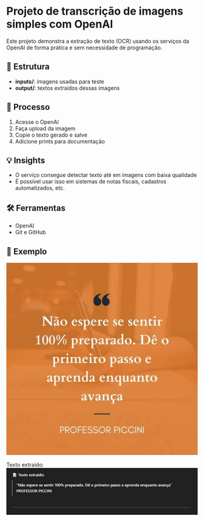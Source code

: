 # Projeto de transcrição de imagens simples com OpenAI

Este projeto demonstra a extração de texto (OCR) usando os serviços da OpenAI de forma prática e sem necessidade de programação.

## 📂 Estrutura
- **inputs/**: imagens usadas para teste
- **output/**: textos extraídos dessas imagens

## 🧠 Processo
1. Acesse o OpenAI
2. Faça upload da imagem
3. Copie o texto gerado e salve
4. Adicione prints para documentação

## 💡 Insights
- O serviço consegue detectar texto até em imagens com baixa qualidade
- É possível usar isso em sistemas de notas fiscais, cadastros automatizados, etc.

## 🛠️ Ferramentas
- OpenAI
- Git e GitHub

## 📸 Exemplo

![exemplo de imagem](./inputs/exemplo_01.webp)

Texto extraído:
![exemplo de resultado](./output/resultado_01.png)

